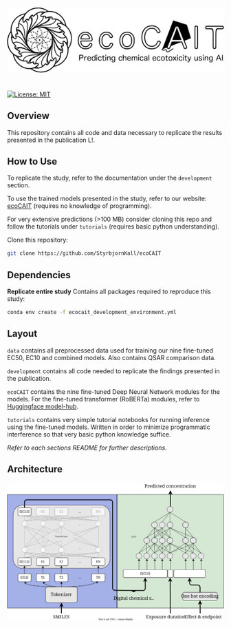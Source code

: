 ![ecoCAIT](ecocait-logo.svg)
# 
[![License: MIT](https://img.shields.io/badge/License-MIT-yellow.svg)](https://opensource.org/licenses/MIT)

## Overview
This repository contains all code and data necessary to replicate the results presented in the publication L!.

## How to Use
To replicate the study, refer to the documentation under the `development` section.

To use the trained models presented in the study, refer to our website:
[ecoCAIT](https://ecocait.streamlit.app/) (requires no knowledge of programming).

For very extensive predictions (>100 MB) consider cloning this repo and follow the tutorials under `tutorials` (requires basic python understanding).

Clone this repository:
```bash 
git clone https://github.com/StyrbjornKall/ecoCAIT
```

## Dependencies
**Replicate entire study**
Contains all packages required to reproduce this study:
```bash
conda env create -f ecocait_development_environment.yml
```

## Layout
`data` contains all preprocessed data used for training our nine fine-tuned EC50, EC10 and combined models. Also contains QSAR comparison data. 

`development` contains all code needed to replicate the findings presented in the publication.

`ecoCAIT` contains the nine fine-tuned Deep Neural Network modules for the models. For the fine-tuned transformer (RoBERTa) modules, refer to [Huggingface model-hub](https://huggingface.co/StyrbjornKall).

`tutorials` contains very simple tutorial notebooks for running inference using the fine-tuned models. Written in order to minimize programmatic interference so that very basic python knowledge suffice. 

*Refer to each sections README for further descriptions.*

## Architecture
![ecoCAIT model architecture](final_model.svg)